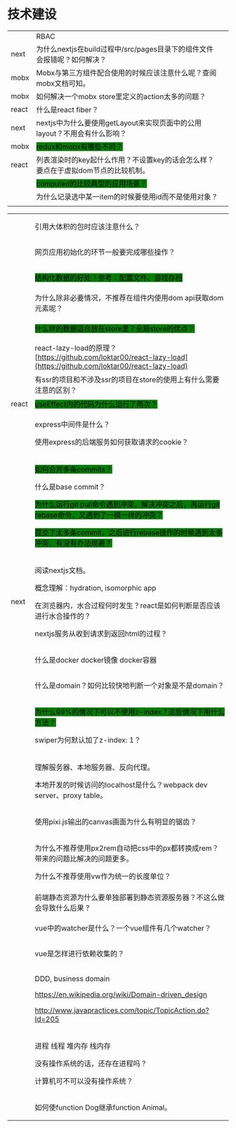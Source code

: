 # 技术建设

|       |                                                                  |   |
| ----- | ---------------------------------------------------------------- | - |
|       | RBAC                                                             |   |
| next  | 为什么nextjs在build过程中/src/pages目录下的组件文件会报错呢？如何解决？                   |   |
| mobx  | Mobx与第三方组件配合使用的时候应该注意什么呢？查阅mobx文档可知。                             |   |
| mobx  | 如何解决一个mobx store里定义的action太多的问题？                                 |   |
| react | 什么是react fiber？                                                  |   |
| next  | nextjs中为什么要使用getLayout来实现页面中的公用layout？不用会有什么影响？                  |   |
| mobx  | <mark style="background-color:green;">redux和mobx有哪些不同？</mark>    |   |
| react | 列表渲染时的key起什么作用？不设置key的话会怎么样？要点在于虚拟dom节点的比较机制。                    |   |
|       | <mark style="background-color:green;">computed的比较典型的应用场景？</mark> |   |
|       | 为什么记录选中某一item的时候要使用id而不是使用对象？                                    |   |
|       |                                                                  |   |

|             |                                                                                                                                                                                                                                                                                                    |
| ----------- | -------------------------------------------------------------------------------------------------------------------------------------------------------------------------------------------------------------------------------------------------------------------------------------------------- |
| <p><br></p> | 引用大体积的包时应该注意什么？                                                                                                                                                                                                                                                                                    |
| <p><br></p> | 网页应用初始化的环节一般要完成哪些操作？                                                                                                                                                                                                                                                                               |
| <p><br></p> | <mark style="background-color:green;">结构化数据的好处？参考：配置文件、游戏存档</mark>                                                                                                                                                                                                                                 |
| <p><br></p> | 为什么除非必要情况，不推荐在组件内使用dom api获取dom元素呢？                                                                                                                                                                                                                                                                |
| <p><br></p> | <mark style="background-color:green;">什么样的数据适合放在store里？全局store的优点？</mark>                                                                                                                                                                                                                          |
| <p><br></p> | react-lazy-load的原理？[https://github.com/loktar00/react-lazy-load](https://github.com/loktar00/react-lazy-load)                                                                                                                                                                                      |
| <p><br></p> | 有ssr的项目和不涉及ssr的项目在store的使用上有什么需要注意的区别？                                                                                                                                                                                                                                                             |
| react       | <mark style="background-color:green;">useEffect内的代码为什么运行了两次？</mark>                                                                                                                                                                                                                                |
| <p><br></p> | <p>express中间件是什么？</p><p>使用express的后端服务如何获取请求的cookie？</p>                                                                                                                                                                                                                                           |
| <p><br></p> | <p><mark style="background-color:green;">如何合并多条commits？</mark></p><p>什么是base commit？</p><p><mark style="background-color:green;">为什么运行git pull命令遇到冲突，解决冲突之后，再运行git rebase命令，又遇到了一模一样的冲突？</mark></p><p><mark style="background-color:green;">提交了太多条commit，之后进行rebase操作的时候遇到太多冲突，有没有办法规避？</mark></p> |
| next        | <p>阅读nextjs文档。</p><p>概念理解：hydration, isomorphic app </p><p>在浏览器内，水合过程何时发生？react是如何判断是否应该进行水合操作的？</p><p>nextjs服务从收到请求到返回html的过程？</p>                                                                                                                                                                |
| <p><br></p> | 什么是docker docker镜像 docker容器                                                                                                                                                                                                                                                                        |
| <p><br></p> | 什么是domain？如何比较快地判断一个对象是不是domain？                                                                                                                                                                                                                                                                   |
| <p><br></p> | <p><mark style="background-color:green;">为什么99%的情况下可以不使用z-index？这些情况下用什么方法？</mark></p><p>swiper为何默认加了z-index: 1？</p>                                                                                                                                                                               |
| <p><br></p> | <p>理解服务器、本地服务器、反向代理。</p><p>本地开发的时候访问的localhost是什么？webpack dev server、proxy table。</p>                                                                                                                                                                                                              |
| <p><br></p> | 使用pixi.js输出的canvas画面为什么有明显的锯齿？                                                                                                                                                                                                                                                                     |
| <p><br></p> | <p>为什么不推荐使用px2rem自动把css中的px都转换成rem？带来的问题比解决的问题更多。</p><p>为什么不推荐使用vw作为统一的长度单位？</p>                                                                                                                                                                                                                   |
| <p><br></p> | 前端静态资源为什么要单独部署到静态资源服务器？不这么做会导致什么后果？                                                                                                                                                                                                                                                                |
| <p><br></p> | vue中的watcher是什么？一个vue组件有几个watcher？                                                                                                                                                                                                                                                                 |
| <p><br></p> | vue是怎样进行依赖收集的？                                                                                                                                                                                                                                                                                     |
| <p><br></p> | <p>DDD, business domain</p><p><a href="https://en.wikipedia.org/wiki/Domain-driven_design">https://en.wikipedia.org/wiki/Domain-driven_design</a></p><p><a href="http://www.javapractices.com/topic/TopicAction.do?Id=205">http://www.javapractices.com/topic/TopicAction.do?Id=205</a></p>        |
| <p><br></p> | <p>进程 线程 堆内存 栈内存</p><p>没有操作系统的话，还存在进程吗？</p><p>计算机可不可以没有操作系统？</p>                                                                                                                                                                                                                                   |
| <p><br></p> | 如何使function Dog继承function Animal。                                                                                                                                                                                                                                                                  |
